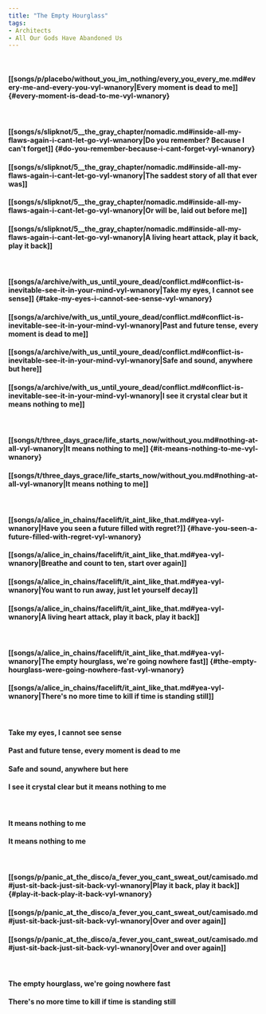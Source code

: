 ```yaml
---
title: "The Empty Hourglass"
tags:
- Architects
- All Our Gods Have Abandoned Us
---
```

&nbsp;
#### [[songs/p/placebo/without_you_im_nothing/every_you_every_me.md#every-me-and-every-you-vyl-wnanory|Every moment is dead to me]] {#every-moment-is-dead-to-me-vyl-wnanory}
&nbsp;
#### [[songs/s/slipknot/5__the_gray_chapter/nomadic.md#inside-all-my-flaws-again-i-cant-let-go-vyl-wnanory|Do you remember? Because I can't forget]] {#do-you-remember-because-i-cant-forget-vyl-wnanory}
#### [[songs/s/slipknot/5__the_gray_chapter/nomadic.md#inside-all-my-flaws-again-i-cant-let-go-vyl-wnanory|The saddest story of all that ever was]]
#### [[songs/s/slipknot/5__the_gray_chapter/nomadic.md#inside-all-my-flaws-again-i-cant-let-go-vyl-wnanory|Or will be, laid out before me]]
#### [[songs/s/slipknot/5__the_gray_chapter/nomadic.md#inside-all-my-flaws-again-i-cant-let-go-vyl-wnanory|A living heart attack, play it back, play it back]]
&nbsp;
#### [[songs/a/archive/with_us_until_youre_dead/conflict.md#conflict-is-inevitable-see-it-in-your-mind-vyl-wnanory|Take my eyes, I cannot see sense]] {#take-my-eyes-i-cannot-see-sense-vyl-wnanory}
#### [[songs/a/archive/with_us_until_youre_dead/conflict.md#conflict-is-inevitable-see-it-in-your-mind-vyl-wnanory|Past and future tense, every moment is dead to me]]
#### [[songs/a/archive/with_us_until_youre_dead/conflict.md#conflict-is-inevitable-see-it-in-your-mind-vyl-wnanory|Safe and sound, anywhere but here]]
#### [[songs/a/archive/with_us_until_youre_dead/conflict.md#conflict-is-inevitable-see-it-in-your-mind-vyl-wnanory|I see it crystal clear but it means nothing to me]]
&nbsp;
#### [[songs/t/three_days_grace/life_starts_now/without_you.md#nothing-at-all-vyl-wnanory|It means nothing to me]] {#it-means-nothing-to-me-vyl-wnanory}
#### [[songs/t/three_days_grace/life_starts_now/without_you.md#nothing-at-all-vyl-wnanory|It means nothing to me]]
&nbsp;
#### [[songs/a/alice_in_chains/facelift/it_aint_like_that.md#yea-vyl-wnanory|Have you seen a future filled with regret?]] {#have-you-seen-a-future-filled-with-regret-vyl-wnanory}
#### [[songs/a/alice_in_chains/facelift/it_aint_like_that.md#yea-vyl-wnanory|Breathe and count to ten, start over again]]
#### [[songs/a/alice_in_chains/facelift/it_aint_like_that.md#yea-vyl-wnanory|You want to run away, just let yourself decay]]
#### [[songs/a/alice_in_chains/facelift/it_aint_like_that.md#yea-vyl-wnanory|A living heart attack, play it back, play it back]]
&nbsp;
#### [[songs/a/alice_in_chains/facelift/it_aint_like_that.md#yea-vyl-wnanory|The empty hourglass, we're going nowhere fast]] {#the-empty-hourglass-were-going-nowhere-fast-vyl-wnanory}
#### [[songs/a/alice_in_chains/facelift/it_aint_like_that.md#yea-vyl-wnanory|There's no more time to kill if time is standing still]]
&nbsp;
#### Take my eyes, I cannot see sense
#### Past and future tense, every moment is dead to me
#### Safe and sound, anywhere but here
#### I see it crystal clear but it means nothing to me
&nbsp;
#### It means nothing to me
#### It means nothing to me
&nbsp;
#### [[songs/p/panic_at_the_disco/a_fever_you_cant_sweat_out/camisado.md#just-sit-back-just-sit-back-vyl-wnanory|Play it back, play it back]] {#play-it-back-play-it-back-vyl-wnanory}
#### [[songs/p/panic_at_the_disco/a_fever_you_cant_sweat_out/camisado.md#just-sit-back-just-sit-back-vyl-wnanory|Over and over again]]
#### [[songs/p/panic_at_the_disco/a_fever_you_cant_sweat_out/camisado.md#just-sit-back-just-sit-back-vyl-wnanory|Over and over again]]
&nbsp;
#### The empty hourglass, we're going nowhere fast
#### There's no more time to kill if time is standing still
